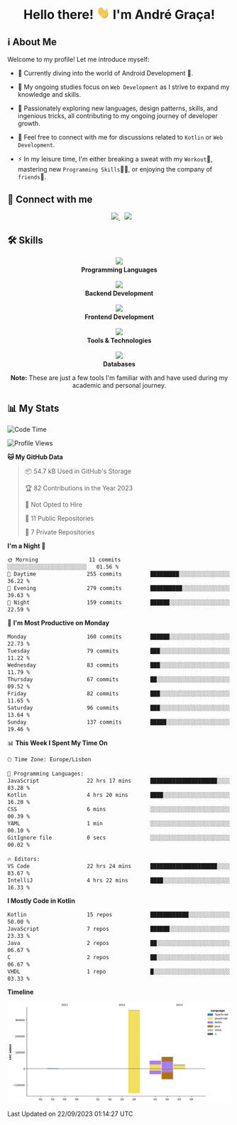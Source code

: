 <h1 align="center">Hello there! <img src="https://raw.githubusercontent.com/ABSphreak/ABSphreak/master/gifs/Hi.gif" width="30"> I'm André Graça!</h1>

## ℹ️ About Me

Welcome to my profile! Let me introduce myself:

- 🔭 Currently diving into the world of Android Development 📱.

- 🌱 My ongoing studies focus on `Web Development` as I strive to expand my knowledge and skills.
 
- 🚀 Passionately exploring new languages, design patterns, skills, and ingenious tricks, all contributing to my ongoing journey of developer growth.

- 💬 Feel free to connect with me for discussions related to `Kotlin` or `Web Development`.

- ⚡ In my leisure time, I'm either breaking a sweat with my `Workout`💪, mastering new `Programming Skills`👨‍💻, or enjoying the company of `friends`👥.

## 🤝 Connect with me

<p align="center">
  <a style="margin-left: 10px;" target="_blank" href="mailto:sindrome.gracinha@gmail.com">
    <img width="50px" src="https://play-lh.googleusercontent.com/KSuaRLiI_FlDP8cM4MzJ23ml3og5Hxb9AapaGTMZ2GgR103mvJ3AAnoOFz1yheeQBBI">
  </a>
  <a style="margin-left: 10px;" target="_blank" href="https://twitter.com/Andre_Graca3">
    <img src="https://skillicons.dev/icons?i=twitter">
  </a>
</p>

## 🛠️ Skills

<div align="center">
  <p align="center">
    <img src="https://skillicons.dev/icons?i=kotlin,java,js,ts,python,c&perline=6" /><br/>
    <b>Programming Languages</b><br/><br/>
    <img src="https://skillicons.dev/icons?i=spring,nodejs,express&perline=5" /><br/>
    <b>Backend Development</b><br/><br/>
    <img src="https://skillicons.dev/icons?i=react,nextjs,html,css,bootstrap,tailwind&perline=6" /><br/>
    <b>Frontend Development</b><br/><br/>
    <img src="https://skillicons.dev/icons?i=docker,linux,bash,git,github,androidstudio,jenkins,postman&perline=9" /><br/>
    <b>Tools & Technologies</b><br/><br/>
    <img src="https://skillicons.dev/icons?i=postgres,mongodb&perline=2" /><br/>
    <b>Databases</b>
  </p> 
  <p align="center"><b>Note:</b> These are just a few tools I'm familiar with and have used during my academic and personal journey.</p>
</div>

## 📊 My Stats

<!--START_SECTION:waka-->
![Code Time](http://img.shields.io/badge/Code%20Time-165%20hrs%2038%20mins-blue)

![Profile Views](http://img.shields.io/badge/Profile%20Views-0-blue)

**🐱 My GitHub Data** 

> 📦 54.7 kB Used in GitHub's Storage 
 > 
> 🏆 82 Contributions in the Year 2023
 > 
> 🚫 Not Opted to Hire
 > 
> 📜 11 Public Repositories 
 > 
> 🔑 7 Private Repositories 
 > 
**I'm a Night 🦉** 

```text
🌞 Morning                11 commits          ░░░░░░░░░░░░░░░░░░░░░░░░░   01.56 % 
🌆 Daytime                255 commits         █████████░░░░░░░░░░░░░░░░   36.22 % 
🌃 Evening                279 commits         ██████████░░░░░░░░░░░░░░░   39.63 % 
🌙 Night                  159 commits         ██████░░░░░░░░░░░░░░░░░░░   22.59 % 
```
📅 **I'm Most Productive on Monday** 

```text
Monday                   160 commits         ██████░░░░░░░░░░░░░░░░░░░   22.73 % 
Tuesday                  79 commits          ███░░░░░░░░░░░░░░░░░░░░░░   11.22 % 
Wednesday                83 commits          ███░░░░░░░░░░░░░░░░░░░░░░   11.79 % 
Thursday                 67 commits          ██░░░░░░░░░░░░░░░░░░░░░░░   09.52 % 
Friday                   82 commits          ███░░░░░░░░░░░░░░░░░░░░░░   11.65 % 
Saturday                 96 commits          ███░░░░░░░░░░░░░░░░░░░░░░   13.64 % 
Sunday                   137 commits         █████░░░░░░░░░░░░░░░░░░░░   19.46 % 
```


📊 **This Week I Spent My Time On** 

```text
🕑︎ Time Zone: Europe/Lisbon

💬 Programming Languages: 
JavaScript               22 hrs 17 mins      █████████████████████░░░░   83.28 % 
Kotlin                   4 hrs 20 mins       ████░░░░░░░░░░░░░░░░░░░░░   16.20 % 
CSS                      6 mins              ░░░░░░░░░░░░░░░░░░░░░░░░░   00.39 % 
YAML                     1 min               ░░░░░░░░░░░░░░░░░░░░░░░░░   00.10 % 
GitIgnore file           0 secs              ░░░░░░░░░░░░░░░░░░░░░░░░░   00.02 % 

🔥 Editors: 
VS Code                  22 hrs 24 mins      █████████████████████░░░░   83.67 % 
IntelliJ                 4 hrs 22 mins       ████░░░░░░░░░░░░░░░░░░░░░   16.33 % 
```

**I Mostly Code in Kotlin** 

```text
Kotlin                   15 repos            ████████████░░░░░░░░░░░░░   50.00 % 
JavaScript               7 repos             ██████░░░░░░░░░░░░░░░░░░░   23.33 % 
Java                     2 repos             ██░░░░░░░░░░░░░░░░░░░░░░░   06.67 % 
C                        2 repos             ██░░░░░░░░░░░░░░░░░░░░░░░   06.67 % 
VHDL                     1 repo              █░░░░░░░░░░░░░░░░░░░░░░░░   03.33 % 
```



**Timeline**

![Lines of Code chart](https://raw.githubusercontent.com/AndreGraca3/AndreGraca3/main/assets/bar_graph.png)


 Last Updated on 22/09/2023 01:14:27 UTC
<!--END_SECTION:waka-->
